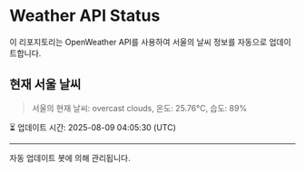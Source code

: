 
# Weather API Status

이 리포지토리는 OpenWeather API를 사용하여 서울의 날씨 정보를 자동으로 업데이트합니다.

## 현재 서울 날씨
> 서울의 현재 날씨: overcast clouds, 온도: 25.76°C, 습도: 89%

⏳ 업데이트 시간: 2025-08-09 04:05:30 (UTC)

---
자동 업데이트 봇에 의해 관리됩니다.
